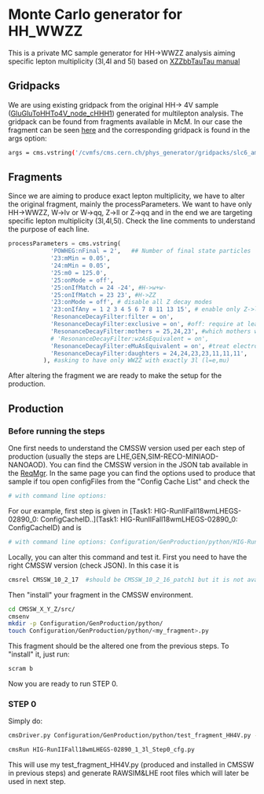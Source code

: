 # Monte Carlo generator for HH_WWZZ

This is a private MC sample generator for HH->WWZZ analysis aiming specific lepton multiplicity (3l,4l and 5l) based on [XZZbbTauTau manual](https://github.com/elenavernazza/MCGeneration_XZZbbtautau/tree/main)
## Gridpacks

We are using existing gridpack from the original HH-> 4V sample ([GluGluToHHTo4V_node_cHHH1](https://cmsweb.cern.ch/das/request?input=dataset%3D%2FGluGluToHHTo4V_node_cHHH1_TuneCP5_PSWeights_13TeV-powheg-pythia8%2FRunIIAutumn18NanoAODv7-Nano02Apr2020_102X_upgrade2018_realistic_v21-v1%2FNANOAODSIM&instance=prod/global)) generated for multilepton analysis. The gridpack can be found from fragments available in McM. In our case the fragment can be seen [here](https://cms-pdmv-prod.web.cern.ch/mcm/public/restapi/requests/get_fragment/HIG-RunIIFall18wmLHEGS-02890/0) and the corresponding gridpack is found in the args option:


```bash
args = cms.vstring('/cvmfs/cms.cern.ch/phys_generator/gridpacks/slc6_amd64_gcc700/13TeV/powheg/V2/ggHH_EWChL_NNPDF31_13TeV_M125_cHHH1/v3/ggHH_EWChL_slc6_amd64_gcc700_CMSSW_10_2_5_patch1_my_ggHH_EWChL.tgz')
```

## Fragments

Since we are aiming to produce exact lepton multiplicity, we have to alter the original fragment, mainly the processParameters. We want to have only HH->WWZZ, W->lv or W->qq, Z->ll or Z->qq and in the end we are targeting specific lepton multiplicity (3l,4l,5l). Check the line comments to understand the purpose of each line.
```python
processParameters = cms.vstring(
            'POWHEG:nFinal = 2',   ## Number of final state particles
            '23:mMin = 0.05',
            '24:mMin = 0.05',
            '25:m0 = 125.0',
            '25:onMode = off',
            '25:onIfMatch = 24 -24', #H->w+w-
            '25:onIfMatch = 23 23', #H->ZZ
            '23:onMode = off', # disable all Z decay modes
            '23:onIfAny = 1 2 3 4 5 6 7 8 11 13 15', # enable only Z->ll and Z->qq
            'ResonanceDecayFilter:filter = on',
            'ResonanceDecayFilter:exclusive = on', #off: require at least the specified number of daughters, on: require exactly the specified number of daughters
            'ResonanceDecayFilter:mothers = 25,24,23', #which mothers will be considered for later specified daughers
            # 'ResonanceDecayFilter:wzAsEquivalent = on',
            'ResonanceDecayFilter:eMuAsEquivalent = on', #treat electrons and muons as equivalent
            'ResonanceDecayFilter:daughters = 24,24,23,23,11,11,11',
          ), #asking to have only WWZZ with exactly 3l (l=e,mu)
```

After altering the fragment we are ready to make the setup for the production.

## Production
### Before running the steps
One first needs to understand the CMSSW version used per each step of production (usually the steps are LHE,GEN,SIM-RECO-MINIAOD-NANOAOD). You can find the CMSSW version in the JSON tab available in the [ReqMgr](https://cmsweb.cern.ch/reqmgr2/fetch?rid=cmsunified_ACDC0_task_HIG-RunIIFall18wmLHEGS-02890__v1_T_200325_143424_7510). In the same page you can find the options used to produce that sample if tou open configFiles from the "Config Cache List" and check the
``` python
# with command line options:
```

For our example, first step is given in [Task1: HIG-RunIIFall18wmLHEGS-02890_0: ConfigCacheID..](Task1: HIG-RunIIFall18wmLHEGS-02890_0: ConfigCacheID) and is
``` python
# with command line options: Configuration/GenProduction/python/HIG-RunIIFall18wmLHEGS-02890-fragment.py --fileout file:HIG-RunIIFall18wmLHEGS-02890.root --mc --eventcontent RAWSIM,LHE --datatier GEN-SIM,LHE --conditions 102X_upgrade2018_realistic_v11 --beamspot Realistic25ns13TeVEarly2018Collision --step LHE,GEN,SIM --geometry DB:Extended --era Run2_2018 --python_filename /afs/cern.ch/cms/PPD/PdmV/work/McM/submit/HIG-RunIIFall18wmLHEGS-02890/HIG-RunIIFall18wmLHEGS-02890_1_cfg.py --no_exec --customise Configuration/DataProcessing/Utils.addMonitoring --customise_commands process.RandomNumberGeneratorService.externalLHEProducer.initialSeed=int(24) -n 57
```
Locally, you can alter this command and test it. First you need to have the right CMSSW version (check JSON). In this case it is
``` bash
cmsrel CMSSW_10_2_17  #should be CMSSW_10_2_16_patch1 but it is not available
```
Then "install" your fragment in the CMSSW environment. 
``` bash
cd CMSSW_X_Y_Z/src/
cmsenv
mkdir -p Configuration/GenProduction/python/
touch Configuration/GenProduction/python/<my_fragment>.py
```
This fragment should be the altered one from the previous steps. To "install" it, just run:
``` bash
scram b
```
Now you are ready to run STEP 0.
### STEP 0
Simply do:
``` bash
cmsDriver.py Configuration/GenProduction/python/test_fragment_HH4V.py --fileout file:HIG-RunIIFall18wmLHEGS-02890_3l.root --mc --eventcontent RAWSIM,LHE --datatier GEN-SIM,LHE --conditions 102X_upgrade2018_realistic_v11 --beamspot Realistic25ns13TeVEarly2018Collision --step LHE,GEN,SIM --geometry DB:Extended --era Run2_2018 --python_filename HIG-RunIIFall18wmLHEGS-02890_1_3l_Step0_cfg.py --no_exec --customise Configuration/DataProcessing/Utils.addMonitoring -n 10
```
``` bash
cmsRun HIG-RunIIFall18wmLHEGS-02890_1_3l_Step0_cfg.py
```
This will use my test_fragment_HH4V.py (produced and installed in CMSSW in previous steps) and generate RAWSIM&LHE root files which will later be used in next step.

